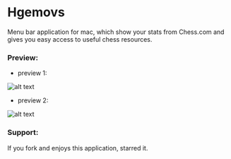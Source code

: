 # Hgemovs
Menu bar application for mac, which show your stats from Chess.com and gives you easy access to useful chess resources.

### Preview:
* preview 1:

![alt text](http://hcarrasco.cl/apps/Hgemovs/hgemovs-preview.png)

* preview 2:

![alt text](http://hcarrasco.cl/apps/Hgemovs/hgemovs-prev03.png)

### Support:

If you fork and enjoys this application, starred it.
